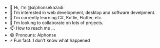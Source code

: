 - 👋 Hi, I’m @alphonsekazadi
- 👀 I’m interested in web development, desktop and software develpment.
- 🌱 I’m currently learning C#, Kotlin, Flutter, etc.
- 💞️ I’m looking to collaborate on lots of projects.
- 📫 How to reach me ...
- 😄 Pronouns: Alphonse
- ⚡ Fun fact: I don't know what happened

<!---
alphonsekazadi/alphonsekazadi is a ✨ special ✨ repository because its `README.md` (this file) appears on your GitHub profile.
You can click the Preview link to take a look at your changes.
--->
